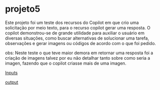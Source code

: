 # projeto5

Este projeto foi um teste dos recursos do Copilot em que crio uma solicitação por meio texto, para o recurso copilot gerar uma resposta. O copilot demonstrou-se de grande utilidade para auxiliar o usuário em diversas situações, como buscar alternativas de solucionar uma tarefa, observações e gerar imagens ou códigos de acordo com o que foi pedido.

obs: Neste teste o que teve maior demora em retornar uma resposta foi a criação de imagens talvez por eu não detalhar tanto sobre como seria a imagen, fazendo que o copilot criasse mais de uma imagen. 


[Inputs](https://github.com/RaiReboucas/projeto5/tree/main/projeto5/inputs)

[output]()
